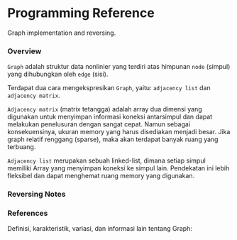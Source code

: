# Programming Reference

Graph implementation and reversing.

### Overview

`Graph` adalah struktur data nonlinier yang terdiri atas himpunan `node` (simpul) yang dihubungkan oleh `edge` (sisi).

Terdapat dua cara mengekspresikan `Graph`, yaitu: `adjacency list` dan `adjacency matrix`. 

`Adjacency matrix` (matrix tetangga) adalah array dua dimensi yang digunakan untuk menyimpan informasi koneksi antarsimpul dan dapat melakukan penelusuran dengan sangat cepat. Namun sebagai konsekuensinya, ukuran memory yang harus disediakan menjadi besar. Jika graph relatif renggang (sparse), maka akan terdapat banyak ruang yang terbuang.

`Adjacency list` merupakan sebuah linked-list, dimana setiap simpul memiliki Array yang menyimpan koneksi ke simpul lain. Pendekatan ini lebih fleksibel dan dapat menghemat ruang memory yang digunakan.

### Reversing Notes

### References

Definisi, karakteristik, variasi, dan informasi lain tentang Graph: